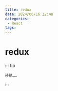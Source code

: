 ```yaml
---
title: redux
date: 2024/06/16 22:48
categories: 
 - React
tags:
---
```


# redux

::: tip

	待续……

:::


